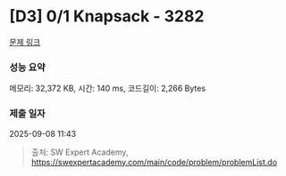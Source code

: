 # [D3] 0/1 Knapsack - 3282 

[문제 링크](https://swexpertacademy.com/main/code/problem/problemDetail.do?contestProbId=AWBJAVpqrzQDFAWr) 

### 성능 요약

메모리: 32,372 KB, 시간: 140 ms, 코드길이: 2,266 Bytes

### 제출 일자

2025-09-08 11:43



> 출처: SW Expert Academy, https://swexpertacademy.com/main/code/problem/problemList.do